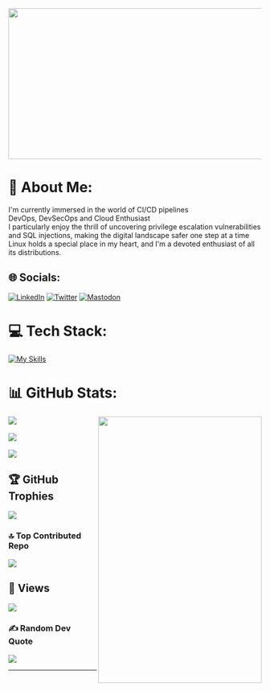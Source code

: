 <img src="https://64.media.tumblr.com/5fa433726a11bf2d361a795f113b1f0c/dc48f049e523c2fc-21/s500x750/1640a068087ca3cab85c5c004cf92a99581ccdc3.gifv" width="800" height="300">



# 💫 About Me:
I'm currently immersed in the world of CI/CD pipelines <br>DevOps, DevSecOps and Cloud Enthusiast <br> I particularly enjoy the thrill of uncovering privilege escalation vulnerabilities and SQL injections, making the digital landscape safer one step at a time <br>Linux holds a special place in my heart, and I'm a devoted enthusiast of all its distributions.


## 🌐 Socials:
[![LinkedIn](https://img.shields.io/badge/LinkedIn-%230077B5.svg?logo=linkedin&logoColor=white)](https://linkedin.com/in/the-terminal-639886290) [![Twitter](https://img.shields.io/badge/Twitter-%231DA1F2.svg?logo=Twitter&logoColor=white)](https://twitter.com/@TTerminal86238) [![Mastodon](https://img.shields.io/badge/-MASTODON-%232B90D9?style=for-the-badge&logo=mastodon&logoColor=white)](https://mastodon.social/@Terminal127@mastodon.social) 


# 💻 Tech Stack:
[![My Skills](https://skillicons.dev/icons?i=java,python,github,git,vim,linux,powershell,docker,jenkins,ruby,rust,py,js,kubernetes,nginx,aws,bash,c,cpp,go,gitlab,md,neovim,selenium,vscode,regex,ai,html,ansible,cs)](https://skillicons.dev)


# 📊 GitHub Stats:
<img align=right src="https://www.gifcen.com/wp-content/uploads/2022/03/yuta-okkotsu-gif-8.gif" width="325" height="530">

![](https://github-readme-stats.vercel.app/api?username=Terminal127&theme=dark&hide_border=false&include_all_commits=false&count_private=false) 
<br/><br/>
![](https://github-readme-streak-stats.herokuapp.com/?user=Terminal127&theme=dark&hide_border=false)
<br/><br/>
 ![](https://github-readme-stats.vercel.app/api/top-langs/?username=Terminal127&theme=dark&hide_border=false&include_all_commits=false&count_private=false&layout=compact)




## 🏆 GitHub Trophies
![](https://github-profile-trophy.vercel.app/?username=Terminal127&theme=tokyonight&no-frame=false&no-bg=true&margin-w=4)


### 🔝 Top Contributed Repo
![](https://github-contributor-stats.vercel.app/api?username=Terminal127&limit=5&theme=tokyonight&combine_all_yearly_contributions=true)</br>

## 👀 Views
[![](https://visitcount.itsvg.in/api?id=Terminal127&icon=2&color=8)](https://visitcount.itsvg.in)

### ✍️ Random Dev Quote
![](https://quotes-github-readme.vercel.app/api?type=horizontal&theme=tokyonight)

---


<!-- Proudly created with GPRM ( https://gprm.itsvg.in ) -->
